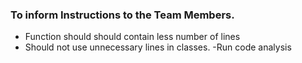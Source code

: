### To inform Instructions to the Team Members.
- Function should should contain less number of lines
- Should not use unnecessary lines in classes.
 -Run code analysis
 

